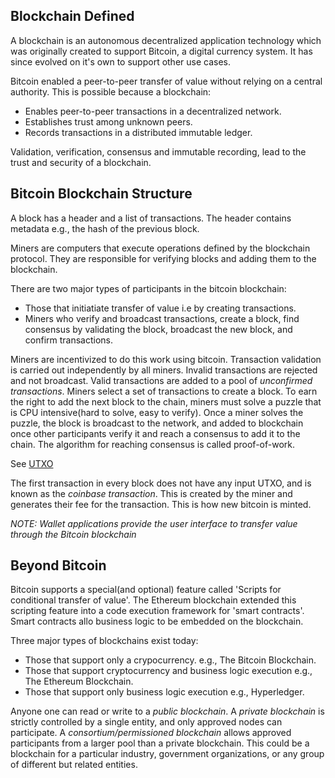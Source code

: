 ## Blockchain Defined

A blockchain is an autonomous decentralized application technology which was originally created to support Bitcoin, a digital currency system. It has since evolved on it's own to support other use cases. 

Bitcoin enabled a peer-to-peer transfer of value without relying on a central authority. This is possible because a blockchain: 

* Enables peer-to-peer transactions in a decentralized network.
* Establishes trust among unknown peers.
* Records transactions in a distributed immutable ledger.

Validation, verification, consensus and immutable recording, lead to the trust and security of a blockchain.

## Bitcoin Blockchain Structure

A block has a header and a list of transactions. The header contains metadata e.g., the hash of the previous block.

Miners are computers that execute operations defined by the blockchain protocol. They are 
responsible for verifying blocks and adding them to the blockchain.

There are two major types of participants in the bitcoin blockchain: 

* Those that initiatiate transfer of value i.e by creating transactions.
* Miners who verify and broadcast transactions, create a block, find consensus by validating the block, broadcast the new block, and confirm transactions.

Miners are incentivized to do this work using bitcoin. Transaction validation is carried out independently by all miners. Invalid transactions are rejected and not broadcast. Valid transactions are added to a pool of _unconfirmed transactions_. Miners select a set of transactions to create a block. To earn the right to add the next block to the chain, miners must solve a puzzle that is CPU intensive(hard to solve, easy to verify). Once a miner solves the puzzle, the block is broadcast to the network, and added to blockchain once other participants verify it and reach a consensus to add it to the chain. The algorithm for reaching consensus is called proof-of-work.

See [UTXO](https://academy.binance.com/en/glossary/unspent-transaction-output-utxo)

The first transaction in every block does not have any input UTXO, and is known as the _coinbase transaction_. This is created by the miner and generates their fee for the transaction. This is how new bitcoin is minted. 

_NOTE: Wallet applications provide the user interface to transfer value through the Bitcoin blockchain_

## Beyond Bitcoin

Bitcoin supports a special(and optional) feature called 'Scripts for conditional transfer of value'. The Ethereum blockchain extended this scripting feature into a code execution framework for 'smart contracts'. Smart contracts allo business logic to be embedded on the blockchain.

Three major types of blockchains exist today:

* Those that support only a crypocurrency. e.g., The Bitcoin Blockchain.
* Those that support cryptocurrency and business logic execution e.g., The Ethereum Blockchain.
* Those that support only business logic execution e.g., Hyperledger.

Anyone one can read or write to a _public blockchain_. A _private blockchain_ is strictly controlled by a single entity, and only approved nodes can participate. A _consortium/permissioned blockchain_ allows approved participants from a larger pool than a private blockchain. This could be a blockchain for a particular industry, government organizations, or any group of different but related entities.
